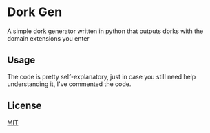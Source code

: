 # Dork Gen
A simple dork generator written in python that outputs dorks with the domain extensions you enter

## Usage

The code is pretty self-explanatory, just in case you still need help understanding it, I've commented the code.

## License
[MIT](https://choosealicense.com/licenses/mit/)
